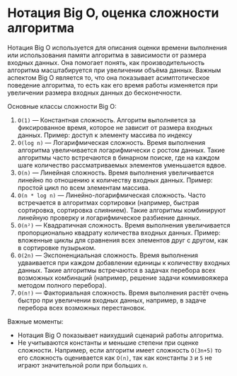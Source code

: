 # Нотация Big O, оценка сложности алгоритма

Нотация Big O используется для описания оценки времени выполнения или использования памяти алгоритма в зависимости от размера входных данных. Она помогает понять, как производительность алгоритма масштабируется при увеличении объёма данных. Важным аспектом Big O является то, что она показывает асимптотическое поведение алгоритма, то есть как его время работы изменяется при увеличении размера входных данных до бесконечности.

Основные классы сложности Big O:
1. `O(1)` — Константная сложность. Алгоритм выполняется за фиксированное время, которое не зависит от размера входных данных. Пример: доступ к элементу массива по индексу
2. `O(log n)` — Логарифмическая сложность. Время выполнения алгоритма увеличивается логарифмически с ростом данных. Такие алгоритмы часто встречаются в бинарном поиске, где на каждом шаге количество рассматриваемых элементов уменьшается вдвое.
3. `O(n)` — Линейная сложность. Время выполнения увеличивается линейно по отношению к количеству входных данных. Пример: простой цикл по всем элементам массива.
4. `O(n * log n)` — Линейно-логарифмическая сложность. Часто встречается в алгоритмах сортировки (например, быстрая сортировка, сортировка слиянием). Такие алгоритмы комбинируют линейную проверку и логарифмическое разбиение данных.
5. `O(n²)` — Квадратичная сложность. Время выполнения увеличивается пропорционально квадрату количества входных данных. Пример: вложенные циклы для сравнения всех элементов друг с другом, как в сортировке пузырьком.
6. `O(2n)` — Экспоненциальная сложность. Время выполнения удваивается при каждом добавлении единицы к количеству входных данных. Такие алгоритмы встречаются в задачах перебора всех возможных комбинаций (например, решение задачи коммивояжера методом полного перебора).
7. `O(n!)` — Факториальная сложность. Время выполнения растёт очень быстро при увеличении входных данных, например, в задаче перебора всех возможных перестановок.

Важные моменты:
- Нотация Big O показывает наихудший сценарий работы алгоритма.
- Не учитываются константы и меньшие степени при оценке сложности. Например, если алгоритм имеет сложность `O(3n+5)` то его сложность оценивается как `O(n)`, так как константы `3` и `5` не играют значительной роли при больших `n`.
